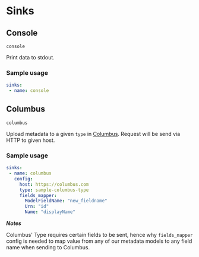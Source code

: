 # Sinks

## Console

`console`

Print data to stdout.

### Sample usage

```yaml
sinks:
 - name: console
```

## Columbus

`columbus`

Upload metadata to a given `type` in [Columbus](github.com/odpf/columbus). Request will be send via HTTP to given host.

### Sample usage

```yaml
sinks:
 - name: columbus
   config:
     host: https://columbus.com
     type: sample-columbus-type
     fields_mapper:
       ModelFieldName: "new_fieldname"
       Urn: "id"
       Name: "displayName"
```
***Notes***

Columbus' Type requires certain fields to be sent, hence why `fields_mapper` config is needed to map value from any of our metadata models to any field name when sending to Columbus.
